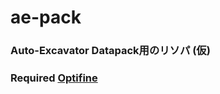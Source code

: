 # ae-pack
### Auto-Excavator Datapack用のリソパ (仮)
### Required [Optifine](https://optifine.net/downloads)

